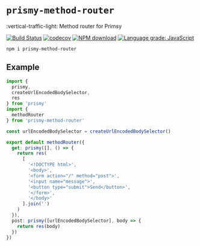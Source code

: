 # `prismy-method-router`

:vertical-traffic-light: Method router for Primsy

[![Build Status](https://travis-ci.com/prismyland/prismy-method-router.svg?branch=master)](https://travis-ci.com/prismyland/prismy-method-router)
[![codecov](https://codecov.io/gh/prismyland/prismy-method-router/branch/master/graph/badge.svg)](https://codecov.io/gh/prismyland/prismy-method-router)
[![NPM download](https://img.shields.io/npm/dm/prismy-method-router.svg)](https://www.npmjs.com/package/prismy-method-router)
[![Language grade: JavaScript](https://img.shields.io/lgtm/grade/javascript/g/prismyland/prismy-method-router.svg?logo=lgtm&logoWidth=18)](https://lgtm.com/projects/g/prismyland/prismy-method-router/context:javascript)

```
npm i prismy-method-router
```

## Example

```ts
import {
  prismy,
  createUrlEncodedBodySelector,
  res
} from 'prismy'
import {
  methodRouter
} from 'prismy-method-router'

const urlEncodedBodySelector = createUrlEncodedBodySelector()

export default methodRouter({
  get: prismy([], () => {
    return res(
      [
        '<!DOCTYPE html>',
        '<body>',
        '<form action="/" method="post">',
        '<input name="message">',
        '<button type="submit">Send</button>',
        '</form>',
        '</body>'
      ].join('')
    )
  }),
  post: prismy([urlEncodedBodySelector], body => {
    return res(body)
  })
})
```
